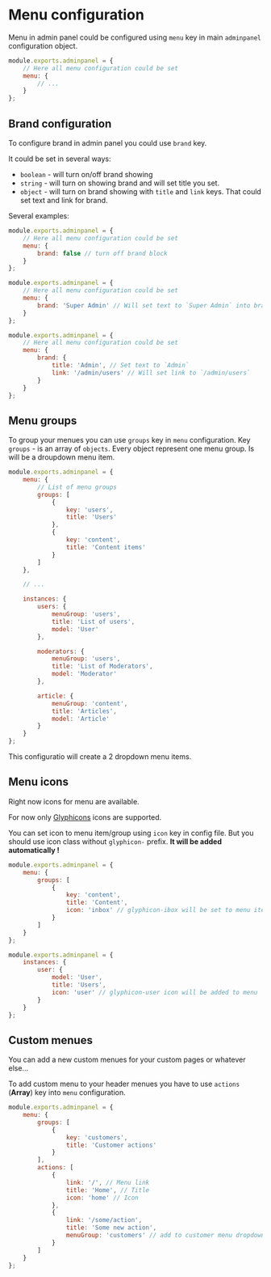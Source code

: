 # Menu configuration

Menu in admin panel could be configured using `menu` key in main `adminpanel` configuration object.

```javascript
module.exports.adminpanel = {
    // Here all menu configuration could be set
    menu: {
        // ...
    }
};
```

## Brand configuration

To configure brand in admin panel you could use `brand` key.

It could be set in several ways:

+ `boolean` - will turn on/off brand showing
+ `string` - will turn on showing brand and will set title you set.
+ `object` - will turn on brand showing with `title` and `link` keys. That could set text and link for brand.

Several examples:

```javascript
module.exports.adminpanel = {
    // Here all menu configuration could be set
    menu: {
        brand: false // turn off brand block
    }
};
```

```javascript
module.exports.adminpanel = {
    // Here all menu configuration could be set
    menu: {
        brand: 'Super Admin' // Will set text to `Super Admin` into brand
    }
};
```

```javascript
module.exports.adminpanel = {
    // Here all menu configuration could be set
    menu: {
        brand: {
            title: 'Admin', // Set text to `Admin`
            link: '/admin/users' // Will set link to `/admin/users`
        }
    }
};
```

## Menu groups

To group your menues you can use `groups` key in `menu` configuration.
Key `groups` - is an array of `objects`. Every object represent one menu group. Is will be a droupdown menu item.

```javascript
module.exports.adminpanel = {
    menu: {
        // List of menu groups
        groups: [
            {
                key: 'users',
                title: 'Users'
            },
            {
                key: 'content',
                title: 'Content items'
            }
        ]
    },

    // ...

    instances: {
        users: {
            menuGroup: 'users',
            title: 'List of users',
            model: 'User'
        },

        moderators: {
            menuGroup: 'users',
            title: 'List of Moderators',
            model: 'Moderator'
        },

        article: {
            menuGroup: 'content',
            title: 'Articles',
            model: 'Article'
        }
    }
};
```

This configuratio will create a 2 dropdown menu items.

## Menu icons
Right now icons for menu are available.

For now only [Glyphicons](http://getbootstrap.com/components/#glyphicons) icons are supported.

You can set icon to menu item/group using `icon` key in config file.
But you should use icon class without `glyphicon-` prefix. **It will be added automatically !**

```javascript
module.exports.adminpanel = {
    menu: {
        groups: [
            {
                key: 'content',
                title: 'Content',
                icon: 'inbox' // glyphicon-ibox will be set to menu item.
            }
        ]
    }
};
```

```javascript
module.exports.adminpanel = {
    instances: {
        user: {
            model: 'User',
            title: 'Users',
            icon: 'user' // glyphicon-user icon will be added to menu
        }
    }
};
```

## Custom menues

You can add a new custom menues for your custom pages or whatever else...

To add custom menu to your header menues you have to use `actions` (**Array**) key into `menu` configuration.

```javascript
module.exports.adminpanel = {
    menu: {
        groups: [
            {
                key: 'customers',
                title: 'Customer actions'
            }
        ],
        actions: [
            {
                link: '/', // Menu link
                title: 'Home', // Title
                icon: 'home' // Icon
            },
            {
                link: '/some/action',
                title: 'Some new action',
                menuGroup: 'customers' // add to customer menu dropdown
            }
        ]
    }
};
```

